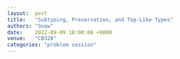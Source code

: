 ```yaml
---
layout:  post
title:   "Subtyping, Preservation, and Top-Like Types"
authors: "Snow"
date:    2022-09-09 10:00:00 +0800
venue:   "CB328"
categories: "problem session"
---
```

